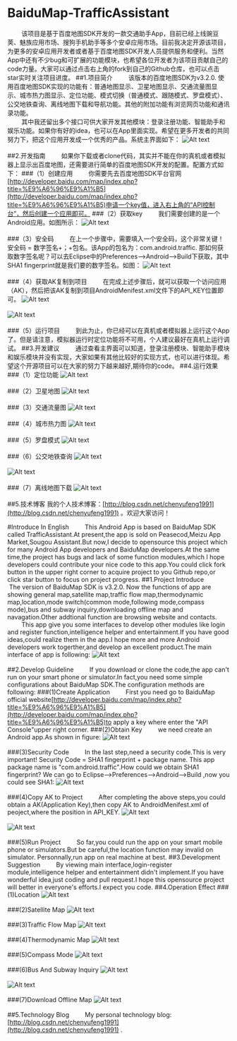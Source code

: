 # BaiduMap-TrafficAssistant
&emsp;&emsp;&nbsp;该项目是基于百度地图SDK开发的一款交通助手App，目前已经上线豌豆荚、魅族应用市场、搜狗手机助手等多个安卓应用市场。目前我决定开源该项目，为更多的安卓应用开发者或者基于百度地图SDK开发人员提供服务和便利。当然App中还有不少bug和可扩展的功能模块，也希望各位开发者为该项目贡献自己的code力量。大家可以通过点击右上角的fork到自己的Github仓库，也可以点击star实时关注项目进度。 
##1.项目简介
&emsp;&emsp;&nbsp;该版本的百度地图SDK为v3.2.0. 使用百度地图SDK实现的功能有：普通地图显示、卫星地图显示、交通流量图显示、城市热力图显示、定位功能、模式切换（普通模式、跟随模式、罗盘模式）、公交地铁查询、离线地图下载和导航功能。其他的附加功能有浏览网页功能和通讯录功能。</br>
&emsp;&emsp;&nbsp;其中我还留出多个接口可供大家开发其他模块：登录注册功能、智能助手和娱乐功能。如果你有好的idea，也可以在App里面实现。希望在更多开发者的共同努力下，把这个应用开发成一个优秀的产品。系统主界面如下：
![Alt text](https://github.com/chenyufeng1991/BaiduMap-TrafficAssistant/raw/master/Screenshots/主界面.jpg)<br/><br/>
##2.开发指南
&emsp;&emsp;&nbsp;如果你下载或者clone代码，其实并不能在你的真机或者模拟器上显示出百度地图，还需要进行简单的百度地图SDK开发的配置。配置方式如下：
###（1）创建应用
&emsp;&emsp;&nbsp;你需要先去百度地图SDK平台官网[http://developer.baidu.com/map/index.php?title=%E9%A6%96%E9%A1%B5](http://developer.baidu.com/map/index.php?title=%E9%A6%96%E9%A1%B5)申请一个key值，进入右上角的“API控制台”，然后创建一个应用即可。
###（2）获取key
&emsp;&emsp;&nbsp;我们需要创建的是一个Android应用。如图所示：
![Alt text](https://github.com/chenyufeng1991/BaiduMap-TrafficAssistant/raw/master/Screenshots/创建应用.png)<br/><br/>
###（3）安全码
&emsp;&emsp;&nbsp;在上一个步骤中，需要填入一个安全码，这个非常关键！安全码 = 数字签名+；+包名。该App的包名为：com.android.traffic.  那如何获取数字签名呢？可以去Eclipse中的Preferences-->Android-->Build下获取，其中SHA1 fingerprint就是我们要的数字签名。如图：
![Alt text](https://github.com/chenyufeng1991/BaiduMap-TrafficAssistant/raw/master/Screenshots/安全码.png)<br/><br/>
###（4）获取AK复制到项目
&emsp;&emsp;&nbsp;在完成上述步骤后，就可以获取一个访问应用（AK），然后把该AK复制到项目AndroidMenifest.xml文件下的API_KEY位置即可。
![Alt text](https://github.com/chenyufeng1991/BaiduMap-TrafficAssistant/raw/master/Screenshots/AK.png)<br/><br/>
![Alt text](https://github.com/chenyufeng1991/BaiduMap-TrafficAssistant/raw/master/Screenshots/AK02.png)<br/><br/>
###（5）运行项目
&emsp;&emsp;&nbsp;到此为止，你已经可以在真机或者模拟器上运行这个App了。但是请注意，模拟器运行时定位功能将不可用，个人建议最好在真机上运行调试。
##3.开发建议
&emsp;&emsp;&nbsp;通过查看主界面可以知道，登录注册模块、智能助手模块和娱乐模块并没有实现，大家如果有其他比较好的实现方式，也可以进行体现。希望这个开源项目可以在大家的努力下越来越好,期待你的code。
##4.运行效果
###（1）定位功能
![Alt text](https://github.com/chenyufeng1991/BaiduMap-TrafficAssistant/raw/master/Screenshots/定位.jpg)<br/><br/>
###（2）卫星地图
![Alt text](https://github.com/chenyufeng1991/BaiduMap-TrafficAssistant/raw/master/Screenshots/卫星地图.jpg)<br/><br/>
###（3）交通流量图
![Alt text](https://github.com/chenyufeng1991/BaiduMap-TrafficAssistant/raw/master/Screenshots/交通流量图.jpg)<br/><br/>
###（4）城市热力图
![Alt text](https://github.com/chenyufeng1991/BaiduMap-TrafficAssistant/raw/master/Screenshots/热力图.jpg)<br/><br/>
###（5）罗盘模式
![Alt text](https://github.com/chenyufeng1991/BaiduMap-TrafficAssistant/raw/master/Screenshots/罗盘模式.jpg)<br/><br/>
###（6）公交地铁查询
![Alt text](https://github.com/chenyufeng1991/BaiduMap-TrafficAssistant/raw/master/Screenshots/公交查询01.jpg)<br/><br/>
![Alt text](https://github.com/chenyufeng1991/BaiduMap-TrafficAssistant/raw/master/Screenshots/公交查询02.jpg)<br/><br/>
###（7）离线地图下载
![Alt text](https://github.com/chenyufeng1991/BaiduMap-TrafficAssistant/raw/master/Screenshots/离线地图.jpg)<br/><br/>
##5.技术博客
我的个人技术博客：[http://blog.csdn.net/chenyufeng1991](http://blog.csdn.net/chenyufeng1991) 。欢迎大家访问！


#Introduce In English
&emsp;&emsp;&nbsp;This Android App is based on BaiduMap SDK called TrafficAssistant.At present,the app is sold on Peasecod,Meizu App Market,Sougou Assistant.But now,I decide to opensource this project which for many Android App developers and BaiduMap developers.At the same time,the project has bugs and lack of some function modules,which I hope developers could contribute your nice code to  this app.You could click fork button in the upper right corner to acquire project to you Github repo,or click star button to focus on project progress.
##1.Project Introduce
&emsp;&emsp;&nbsp;The version of BaiduMap SDK is v3.2.0. Now the functions of app are showing general map,satellite map,traffic flow map,thermodynamic map,location,mode switch(common mode,following mode,compass mode),bus and subway inquiry,downloading offline map and navagation.Other addtional function are browsing website and contacts.</br>
&emsp;&emsp;&nbsp;This app give you some interfaces to develop other modules like login and register function,intelligence helper and entertainment.If you have good ideas,could realize them in the app.I hope more and more Android developers work togerther,and develop an excellent product.The main interface of app is following:
![Alt text](https://github.com/chenyufeng1991/BaiduMap-TrafficAssistant/raw/master/Screenshots/主界面.jpg)<br/><br/>
##2.Develop Guideline
&emsp;&emsp;&nbsp;If you download or clone the code,the app can't run on your smart  phone or simulator.In fact,you need some simple configurations about BaiduMap SDK.The configuration methods are following:
###(1)Create Application
&emsp;&emsp;&nbsp;First you need go to BaiduMap official website[http://developer.baidu.com/map/index.php?title=%E9%A6%96%E9%A1%B5](http://developer.baidu.com/map/index.php?title=%E9%A6%96%E9%A1%B5)to apply a key where enter the "API Console"upper right corner. 
###(2)Obtain Key
&emsp;&emsp;&nbsp;we need create an Android app.As shown in figure:
![Alt text](https://github.com/chenyufeng1991/BaiduMap-TrafficAssistant/raw/master/Screenshots/创建应用.png)<br/><br/>
###(3)Security Code
&emsp;&emsp;&nbsp;In the last step,need a security code.This is very important! Security Code = SHA1 fingerprint + package name. This app package name is "com.android.traffic".How could we obtain SHA1 fingerprint? We can go to Eclipse-->Preferences-->Android-->Build ,now you could see SHA1:
![Alt text](https://github.com/chenyufeng1991/BaiduMap-TrafficAssistant/raw/master/Screenshots/安全码.png)<br/><br/>
###(4)Copy AK to Project
&emsp;&emsp;&nbsp;After completing the above steps,you could obtain a AK(Application Key),then copy AK to AndroidMenifest.xml of peoject,where the position in API_KEY.
![Alt text](https://github.com/chenyufeng1991/BaiduMap-TrafficAssistant/raw/master/Screenshots/AK.png)<br/><br/>
![Alt text](https://github.com/chenyufeng1991/BaiduMap-TrafficAssistant/raw/master/Screenshots/AK02.png)<br/><br/>
###(5)Run Project
&emsp;&emsp;&nbsp;So far,you could run the app on your smart mobile phone or simulators.But be careful,the location function may invalid on simulator. Personnally,run app on real machine at best.
##3.Development Suggestion
&emsp;&emsp;&nbsp;By viewing main interface,login-register module,intelligence helper and entertainment didn't implement.If you have wonderful idea,just coding and pull request.I hope this opensource project will better in everyone's efforts.I expect you code.
##4.Operation Effect
###(1)Location
![Alt text](https://github.com/chenyufeng1991/BaiduMap-TrafficAssistant/raw/master/Screenshots/定位.jpg)<br/><br/>
###(2)Satellite Map
![Alt text](https://github.com/chenyufeng1991/BaiduMap-TrafficAssistant/raw/master/Screenshots/卫星地图.jpg)<br/><br/>
###(3)Traffic Flow Map
 ![Alt text](https://github.com/chenyufeng1991/BaiduMap-TrafficAssistant/raw/master/Screenshots/交通流量图.jpg)<br/><br/>
###(4)Thermodynamic Map
![Alt text](https://github.com/chenyufeng1991/BaiduMap-TrafficAssistant/raw/master/Screenshots/热力图.jpg)<br/><br/>
###(5)Compass Mode
![Alt text](https://github.com/chenyufeng1991/BaiduMap-TrafficAssistant/raw/master/Screenshots/罗盘模式.jpg)<br/><br/>
###(6)Bus And Subway Inquiry
![Alt text](https://github.com/chenyufeng1991/BaiduMap-TrafficAssistant/raw/master/Screenshots/公交查询01.jpg)<br/><br/>
![Alt text](https://github.com/chenyufeng1991/BaiduMap-TrafficAssistant/raw/master/Screenshots/公交查询02.jpg)<br/><br/>
###(7)Download Offline Map
![Alt text](https://github.com/chenyufeng1991/BaiduMap-TrafficAssistant/raw/master/Screenshots/离线地图.jpg)<br/><br/>
##5.Technology Blog
&emsp;&emsp;&nbsp;My personal technology blog:[http://blog.csdn.net/chenyufeng1991](http://blog.csdn.net/chenyufeng1991) .